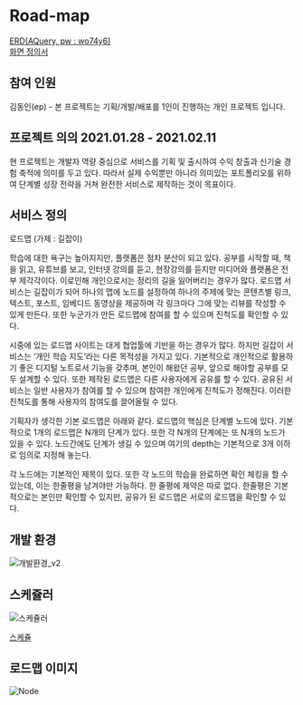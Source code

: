 # Road-map

<a href="https://aquerytool.com:443/aquerymain/index/?rurl=874a091f-7a0b-493f-a647-3f069f75ab3b">ERD(AQuery, pw : wo74y6)</a></br>
<a href="https://ovenapp.io/view/psnRKX3ZCL4EY1t6jlvr7gcNiZzUEqjC#JG9iB">화면 정의서</a>

<h2>참여 인원</h2>
김동인(ep) - 본 프로젝트는 기획/개발/배포를 1인이 진행하는 개인 프로젝트 입니다.

<h2>프로젝트 의의 2021.01.28 - 2021.02.11</h2>
현 프로젝트는 개발자 역량 중심으로 서비스를 기획 및 출시하여 수익 창출과 신기술 경험 축적에 의미를 두고 있다. 따라서 실제 수익뿐만 아니라 의미있는 포트폴리오를 위하여 단계별 성장 전략을 거쳐 완전한 서비스로 제작하는 것이 목표이다.

<h2>서비스 정의</h2>
로드맵 (가제 : 길잡이)

학습에 대한 욕구는 높아지지만, 플랫폼은 점차 분산이 되고 있다. 공부를 시작할 때, 책을 읽고, 유튜브를 보고, 인터넷 강의를 듣고, 현장강의를 듣지만 미디어와 플랫폼은 전부 제각각이다. 이로인해 개인으로서는 정리의 길을 잃어버리는 경우가 많다. 로드맵 서비스는 길잡이가 되어 하나의 맵에 노드를 설정하여 하나의 주제에 맞는 콘텐츠별 링크, 텍스트, 포스트, 임베디드 동영상을 제공하며 각 링크마다 그에 맞는 리뷰를 작성할 수 있게 만든다. 또한 누군가가 만든 로드맵에 참여를 할 수 있으며 진척도를 확인할 수 있다.

시중에 있는 로드맵 사이트는 대게 협업툴에 기반을 하는 경우가 많다. 하지만 길잡이 서비스는 ‘개인 학습 지도’라는 다른 목적성을 가지고 있다. 기본적으로 개인적으로 활용하기 좋은 디지털 노트로서 기능을 갖추며, 본인이 해왔던 공부, 앞으로 해야할 공부를 모두 설계할 수 있다. 또한 제작된 로드맵은 다른 사용자에게 공유를 할 수 있다. 공유된 서비스는 일반 사용자가 참여를 할 수 있으며 참여한 개인에게 진척도가 정해진다. 이러한 진척도를 통해 사용자의 참여도를 끌어올릴 수 있다.

기획자가 생각한 기본 로드맵은 아래와 같다. 로드맵의 핵심은 단계별 노드에 있다. 기본적으로 1개의 로드맵은 N개의 단계가 있다. 또한 각 N개의 단계에는 또 N개의 노드가 있을 수 있다. 노드간에도 단계가 생길 수 있으며 여기의 depth는 기본적으로 3개 이하로 임의로 지정해 놓는다. 

각 노드에는 기본적인 제목이 있다. 또한 각 노드의 학습을 완료하면 확인 체킹을 할 수 있는데, 이는 한줄평을 남겨야만 가능하다. 한 줄평에 제약은 따로 없다. 한줄평은 기본적으로는 본인만 확인할 수 있지만, 공유가 된 로드맵은 서로의 로드맵을 확인할 수 있다.

<h2>개발 환경</h2>

![개발환경_v2](https://user-images.githubusercontent.com/66561524/107146813-cb79e280-698d-11eb-9c43-74223dd05327.PNG)

<h2>스케쥴러</h2>

![스케쥴러](https://user-images.githubusercontent.com/66561524/106287642-5cfc9c80-628a-11eb-9e53-d84f435ea406.jpg)

<a href="https://docs.google.com/spreadsheets/d/18YoOEwdi9D2XqdyRKNc9kOoKK-YFZt9xhP3aKwqv1ak/edit?usp=sharing">스케쥴</a>

<h2>로드맵 이미지</h2>

![Node](https://user-images.githubusercontent.com/66561524/107146863-109e1480-698e-11eb-8903-e77da6bb6a9b.png)
